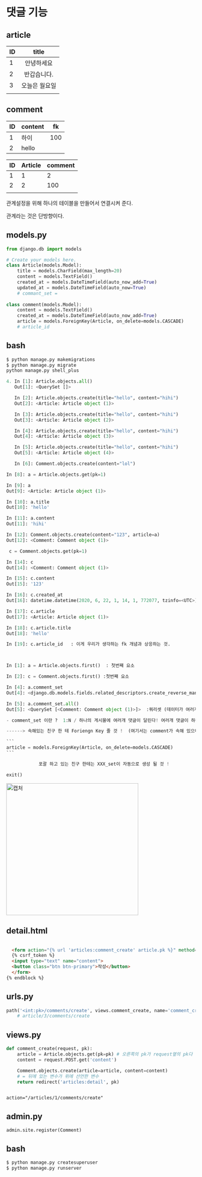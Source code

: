 # 댓글 기능

## article

| ID   |     title     |
| ---- | :-----------: |
| 1    |  안녕하세요   |
| 2    |  반갑습니다.  |
| 3    | 오늘은 월요일 |
|      |               |

 ## comment

| ID   | content | fk   |
| ---- | ------- | ---- |
| 1    | 하이    | 100  |
| 2    | hello   |      |

| ID   | Article | comment |
| ---- | ------- | ------- |
| 1    | 1       | 2       |
| 2    | 2       | 100     |
|      |         |         |

관계설정을 위해 하나의 테이블을 만들어서 연결시켜 준다.

관계라는 것은 단방향이다.



## models.py

```python
from django.db import models

# Create your models here.
class Article(models.Model):
    title = models.CharField(max_length=20)
    content = models.TextField()
    created_at = models.DateTimeField(auto_now_add=True)
    updated_at = models.DateTimeField(auto_now=True)
    # commant_set = 
    
class comment(models.Model):
    content = models.TextField()
    created_at = models.DateTimeField(auto_now_add=True)
    article = models.ForeignKey(Article, on_delete=models.CASCADE)
    # article_id
```

## bash

```bash
$ python manage.py makemigrations
$ python manage.py migrate
python manage.py shell_plus
```

```python
4. In [1]: Article.objects.all()
   Out[1]: <QuerySet []>

   In [2]: Article.objects.create(title="hello", content="hihi")
   Out[2]: <Article: Article object (1)>

   In [3]: Article.objects.create(title="hello", content="hihi")
   Out[3]: <Article: Article object (2)>

   In [4]: Article.objects.create(title="hello", content="hihi")
   Out[4]: <Article: Article object (3)>

   In [5]: Article.objects.create(title="hello", content="hihi")
   Out[5]: <Article: Article object (4)>

   In [6]: Comment.objects.create(content="lol")

In [8]: a = Article.objects.get(pk=1)

In [9]: a
Out[9]: <Article: Article object (1)>

In [10]: a.title
Out[10]: 'hello'

In [11]: a.content
Out[11]: 'hihi'

In [12]: Comment.objects.create(content="123", article=a)
Out[12]: <Comment: Comment object (1)>

 c = Comment.objects.get(pk=1)

In [14]: c
Out[14]: <Comment: Comment object (1)>

In [15]: c.content
Out[15]: '123'

In [16]: c.created_at
Out[16]: datetime.datetime(2020, 6, 22, 1, 14, 1, 772077, tzinfo=<UTC>)

In [17]: c.article
Out[17]: <Article: Article object (1)>

In [18]: c.article.title
Out[18]: 'hello'

In [19]: c.article_id   : 이게 우리가 생각하는 fk 개념과 상응하는 것. 



In [1]: a = Article.objects.first()  : 첫번째 요소

In [2]: c = Comment.objects.first() :첫번째 요소

In [4]: a.comment_set
Out[4]: <django.db.models.fields.related_descriptors.create_reverse_many_to_one_manager.<locals>.RelatedManager at 0x1f2c6a35388>

In [5]: a.comment_set.all()
Out[5]: <QuerySet [<Comment: Comment object (1)>]>  :쿼리셋 (데이터가 여러개 묶여서 나올때 )

- comment_set 이란 ?  1:N / 하나의 게시물에 여러개 댓글이 달린다! 여러개 댓글이 하나의 게시물에 **속해 있다** ( 게시물 없이 댓글이 돌아다닐 수가 없다 . )

------> 속해있는 친구 한 테 Foriengn Key 줄 것 !  (여기서는 comment가 속해 있으니까.  comment에 fk 줌)

​```
article = models.ForeignKey(Article, on_delete=models.CASCADE)
​```

            포괄 하고 있는 친구 한테는 XXX_set이 자동으로 생성 될 것 ! 

exit()
```



<img width="351" alt="캡처" src="https://user-images.githubusercontent.com/58652391/85240442-29939d00-b473-11ea-9d1d-53b6848b6fee.PNG">

### 

## detail.html

```html

  <form action="{% url 'articles:comment_create' article.pk %}" method="POST">
  {% csrf_token %}
  <input type="text" name="content">
  <button class="btn btn-primary">작성</button>
  </form>
{% endblock %}
```

## urls.py

```python
path('<int:pk>/comments/create', views.comment_create, name='comment_create')
    # article/3/comments/create
```



## views.py

```python
def comment_create(request, pk):
    article = Article.objects.get(pk=pk) # 오른쪽의 pk가 request옆의 pk다
    content = request.POST.get('content')

    Comment.objects.create(article=article, content=content)
    # = 뒤에 있는 변수가 위에 선언한 변수
    return redirect('articles:detail', pk)
```

```

action="/articles/1/comments/create"
```



## admin.py

```
admin.site.register(Comment)
```

## bash

```bash
$ python manage.py createsuperuser
$ python manage.py runserver
```

